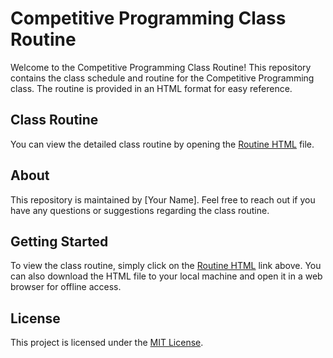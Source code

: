 # Competitive Programming Class Routine

Welcome to the Competitive Programming Class Routine! This repository contains the class schedule and routine for the Competitive Programming class. The routine is provided in an HTML format for easy reference.

## Class Routine

You can view the detailed class routine by opening the [Routine HTML](day_1.html) file.

## About

This repository is maintained by [Your Name]. Feel free to reach out if you have any questions or suggestions regarding the class routine.

## Getting Started

To view the class routine, simply click on the [Routine HTML](routine.html) link above. You can also download the HTML file to your local machine and open it in a web browser for offline access.

## License

This project is licensed under the [MIT License](LICENSE).

